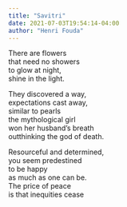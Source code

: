 ```yaml
---
title: "Savitri"
date: 2021-07-03T19:54:14-04:00
author: "Henri Fouda"
---
```


There are flowers\
that need no showers\
to glow at night, \
shine in the light.

They discovered a way,\
expectations cast away,\
similar to pearls\
the mythological girl\
won her husband’s breath \
outthinking the god of death.

Resourceful and determined,\
you seem predestined \
to be happy \
as much as one can be.\
The price of peace\
is that inequities cease
